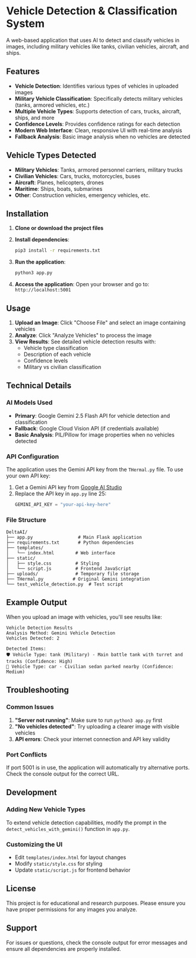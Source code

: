 # Vehicle Detection & Classification System

A web-based application that uses AI to detect and classify vehicles in images, including military vehicles like tanks, civilian vehicles, aircraft, and ships.

## Features

- **Vehicle Detection**: Identifies various types of vehicles in uploaded images
- **Military Vehicle Classification**: Specifically detects military vehicles (tanks, armored vehicles, etc.)
- **Multiple Vehicle Types**: Supports detection of cars, trucks, aircraft, ships, and more
- **Confidence Levels**: Provides confidence ratings for each detection
- **Modern Web Interface**: Clean, responsive UI with real-time analysis
- **Fallback Analysis**: Basic image analysis when no vehicles are detected

## Vehicle Types Detected

- **Military Vehicles**: Tanks, armored personnel carriers, military trucks
- **Civilian Vehicles**: Cars, trucks, motorcycles, buses
- **Aircraft**: Planes, helicopters, drones
- **Maritime**: Ships, boats, submarines
- **Other**: Construction vehicles, emergency vehicles, etc.

## Installation

1. **Clone or download the project files**

2. **Install dependencies**:
   ```bash
   pip3 install -r requirements.txt
   ```

3. **Run the application**:
   ```bash
   python3 app.py
   ```

4. **Access the application**:
   Open your browser and go to: `http://localhost:5001`

## Usage

1. **Upload an Image**: Click "Choose File" and select an image containing vehicles
2. **Analyze**: Click "Analyze Vehicles" to process the image
3. **View Results**: See detailed vehicle detection results with:
   - Vehicle type classification
   - Description of each vehicle
   - Confidence levels
   - Military vs civilian classification

## Technical Details

### AI Models Used

- **Primary**: Google Gemini 2.5 Flash API for vehicle detection and classification
- **Fallback**: Google Cloud Vision API (if credentials available)
- **Basic Analysis**: PIL/Pillow for image properties when no vehicles detected

### API Configuration

The application uses the Gemini API key from the `THermal.py` file. To use your own API key:

1. Get a Gemini API key from [Google AI Studio](https://makersuite.google.com/app/apikey)
2. Replace the API key in `app.py` line 25:
   ```python
   GEMINI_API_KEY = "your-api-key-here"
   ```

### File Structure

```
DeltaAI/
├── app.py                 # Main Flask application
├── requirements.txt       # Python dependencies
├── templates/
│   └── index.html        # Web interface
├── static/
│   ├── style.css         # Styling
│   └── script.js         # Frontend JavaScript
├── uploads/              # Temporary file storage
├── THermal.py           # Original Gemini integration
└── test_vehicle_detection.py  # Test script
```

## Example Output

When you upload an image with vehicles, you'll see results like:

```
Vehicle Detection Results
Analysis Method: Gemini Vehicle Detection
Vehicles Detected: 2

Detected Items:
🛡️ Vehicle Type: tank (Military) - Main battle tank with turret and tracks (Confidence: High)
🚗 Vehicle Type: car - Civilian sedan parked nearby (Confidence: Medium)
```

## Troubleshooting

### Common Issues

1. **"Server not running"**: Make sure to run `python3 app.py` first
2. **"No vehicles detected"**: Try uploading a clearer image with visible vehicles
3. **API errors**: Check your internet connection and API key validity

### Port Conflicts

If port 5001 is in use, the application will automatically try alternative ports. Check the console output for the correct URL.

## Development

### Adding New Vehicle Types

To extend vehicle detection capabilities, modify the prompt in the `detect_vehicles_with_gemini()` function in `app.py`.

### Customizing the UI

- Edit `templates/index.html` for layout changes
- Modify `static/style.css` for styling
- Update `static/script.js` for frontend behavior

## License

This project is for educational and research purposes. Please ensure you have proper permissions for any images you analyze.

## Support

For issues or questions, check the console output for error messages and ensure all dependencies are properly installed.

